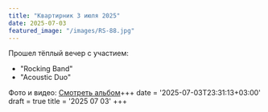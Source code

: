 ```yaml
---
title: "Квартирник 3 июля 2025"
date: 2025-07-03
featured_image: "/images/RS-88.jpg"
---
```


Прошел тёплый вечер с участием:

- "Rocking Band"
- "Acoustic Duo"

Фото и видео:
[Смотреть альбом](#)+++
date = '2025-07-03T23:31:13+03:00'
draft = true
title = '2025 07 03'
+++
